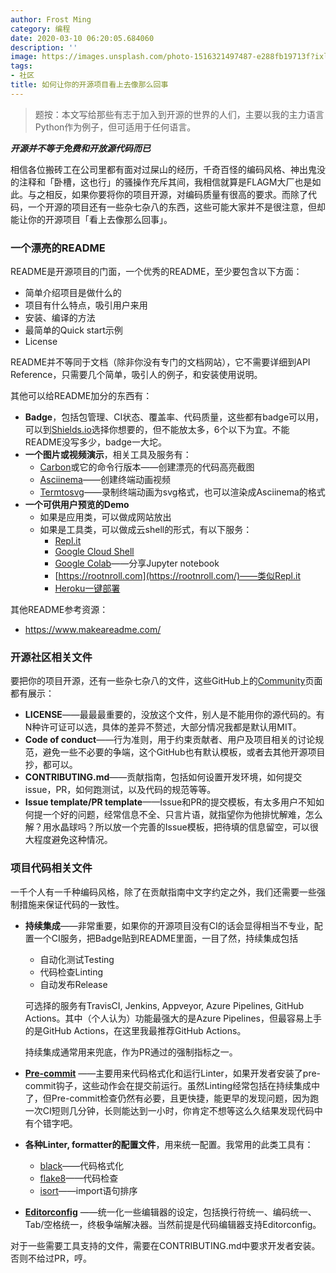 ```yaml
---
author: Frost Ming
category: 编程
date: 2020-03-10 06:20:05.684060
description: ''
image: https://images.unsplash.com/photo-1516321497487-e288fb19713f?ixlib=rb-1.2.1&ixid=eyJhcHBfaWQiOjEyMDd9&auto=format&fit=crop&w=1350&q=80
tags:
- 社区
title: 如何让你的开源项目看上去像那么回事
---
```


> 题按：本文写给那些有志于加入到开源的世界的人们，主要以我的主力语言Python作为例子，但可适用于任何语言。

<!--more-->

***开源并不等于免费和开放源代码而已***

相信各位搬砖工在公司里都有面对过屎山的经历，千奇百怪的编码风格、神出鬼没的注释和「卧槽，这也行」的骚操作充斥其间，我相信就算是FLAGM大厂也是如此。与之相反，如果你要将你的项目开源，对编码质量有很高的要求。而除了代码，一个开源的项目还有一些杂七杂八的东西，这些可能大家并不是很注意，但却能让你的开源项目「看上去像那么回事」。



### 一个漂亮的README



README是开源项目的门面，一个优秀的README，至少要包含以下方面：

* 简单介绍项目是做什么的
* 项目有什么特点，吸引用户来用
* 安装、编译的方法
* 最简单的Quick start示例
* License

README并不等同于文档（除非你没有专门的文档网站），它不需要详细到API Reference，只需要几个简单，吸引人的例子，和安装使用说明。

其他可以给README加分的东西有：

* **Badge**，包括包管理、CI状态、覆盖率、代码质量，这些都有badge可以用，可以到[Shields.io](https://shields.io/)选择你想要的，但不能放太多，6个以下为宜。不能README没写多少，badge一大坨。
* **一个图片或视频演示**，相关工具及服务有：
  * [Carbon](https://carbon.now.sh/?)或它的命令行版本——创建漂亮的代码高亮截图
  * [Asciinema](https://asciinema.org/)——创建终端动画视频
  * [Termtosvg](https://nbedos.github.io/termtosvg/)——录制终端动画为svg格式，也可以渲染成Asciinema的格式
* **一个可供用户预览的Demo**
  * 如果是应用类，可以做成网站放出
  * 如果是工具类，可以做成云shell的形式，有以下服务：
    * [Repl.it](https://repl.it/)
    * [Google Cloud Shell](https://ssh.cloud.google.com/cloudshell/editor)
    * [Google Colab](https://colab.research.google.com/)——分享Jupyter notebook
    * [https://rootnroll.com](https://rootnroll.com/)——类似Repl.it
    * [Heroku一键部署](https://devcenter.heroku.com/articles/heroku-button)


其他README参考资源：

* https://www.makeareadme.com/


### 开源社区相关文件

要把你的项目开源，还有一些杂七杂八的文件，这些GitHub上的[Community](https://github.com/frostming/pdm/community)页面都有展示：

* **LICENSE**——最最最重要的，没放这个文件，别人是不能用你的源代码的。有N种许可证可以选，具体的差异不赘述，大部分情况我都是默认用MIT。
* **Code of conduct**——行为准则，用于约束贡献者、用户及项目相关的讨论规范，避免一些不必要的争端，这个GitHub也有默认模板，或者去其他开源项目抄，都可以。
* **CONTRIBUTING.md**——贡献指南，包括如何设置开发环境，如何提交issue，PR，如何跑测试，以及代码的规范等等。
* **Issue template/PR template**——Issue和PR的提交模板，有太多用户不知如何提一个好的问题，经常信息不全、只言片语，就指望你为他排忧解难，怎么解？用水晶球吗？所以放一个完善的Issue模板，把待填的信息留空，可以很大程度避免这种情况。



### 项目代码相关文件

一千个人有一千种编码风格，除了在贡献指南中文字约定之外，我们还需要一些强制措施来保证代码的一致性。

* **持续集成**——非常重要，如果你的开源项目没有CI的话会显得相当不专业，配置一个CI服务，把Badge贴到README里面，一目了然，持续集成包括

  * 自动化测试Testing
  * 代码检查Linting
  * 自动发布Release

  可选择的服务有TravisCI, Jenkins, Appveyor, Azure Pipelines, GitHub Actions。其中（个人认为）功能最强大的是Azure Pipelines，但最容易上手的是GitHub Actions，在这里我最推荐GitHub Actions。

  持续集成通常用来兜底，作为PR通过的强制指标之一。

* **[Pre-commit](https://pre-commit.com/)** ——主要用来代码格式化和运行Linter，如果开发者安装了pre-commit钩子，这些动作会在提交前运行。虽然Linting经常包括在持续集成中了，但Pre-commit检查仍然有必要，且更快捷，能更早的发现问题，因为跑一次CI短则几分钟，长则能达到一小时，你肯定不想等这么久结果发现代码中有个错字吧。

* **各种Linter, formatter的配置文件**，用来统一配置。我常用的此类工具有：
    * [black](https://github.com/psf/black)——代码格式化
    * [flake8](https://pypi.org/project/flake8/)——代码检查
    * [isort](https://github.com/timothycrosley/isort)——import语句排序

* **[Editorconfig](https://editorconfig.org/)** ——统一化一些编辑器的设定，包括换行符统一、编码统一、Tab/空格统一，终极争端解决器。当然前提是代码编辑器支持Editorconfig。

对于一些需要工具支持的文件，需要在CONTRIBUTING.md中要求开发者安装。否则不给过PR，哼。

